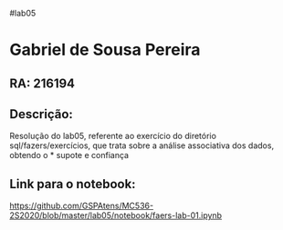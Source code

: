 #lab05

# Gabriel de Sousa Pereira

## RA: 216194

## Descrição:

Resolução do lab05, referente ao exercício do diretório sql/fazers/exercícios, que trata sobre a análise associativa dos dados, obtendo o * supote e confiança

## Link para o notebook:

https://github.com/GSPAtens/MC536-2S2020/blob/master/lab05/notebook/faers-lab-01.ipynb
